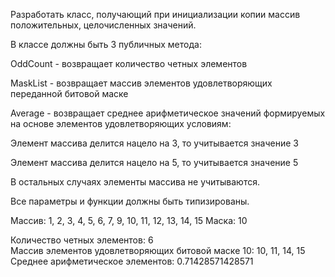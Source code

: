 Разработать класс, получающий при инициализации копии массив положительных, целочисленных значений.

В классе должны быть 3 публичных метода: 

OddCount - возвращает количество четных элементов

MaskList - возвращает массив элементов удовлетворяющих переданной битовой маске 

Average - возвращает среднее арифметическое значений формируемых на основе элементов удовлетворяющих условиям:

Элемент массива делится нацело на 3, то учитывается значение 3 

Элемент массива делится нацело на 5, то учитывается значение 5

В остальных случаях элементы массива не учитываются. 

Все параметры и функции должны быть типизированы.


Массив: 1, 2, 3, 4, 5, 6, 7, 9, 10, 11, 12, 13, 14, 15
Маска: 10

Количество четных элементов: 6<br>
Массив элементов удовлетворяющих битовой маске 10: 10, 11, 14, 15
Среднее арифметическое элементов: 0.71428571428571
